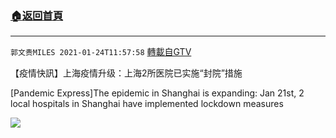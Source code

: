 ﻿###  [:house:返回首頁](https://github.com/ourhimalayas/txt)
---

`郭文贵MILES 2021-01-24T11:57:58` [轉載自GTV](https://gtv.org/web/#/UserInfo/5e596957357cc612d35a8044)

【疫情快訊】上海疫情升级：上海2所医院已实施“封院”措施

[Pandemic Express]The epidemic in Shanghai is expanding: Jan 21st, 2 local hospitals in Shanghai have implemented lockdown measures

[![](https://filegroup.gtv.org/cdn-cgi/image/width=600/https://filegroup.gtv.org/group6/web/20210124/11/57/0/c79150d4a4d65c4da258b71db19b3aef.jpg)](https://filegroup.gtv.org/group6/web/20210124/11/57/0/1b398568087cffeefa03b8a94600e323.mp4)